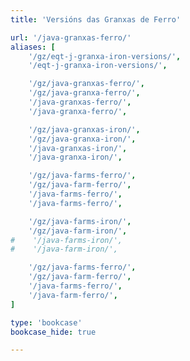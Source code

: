 ```yaml
---
title: 'Versións das Granxas de Ferro'

url: '/java-granxas-ferro/'
aliases: [
    '/gz/eqt-j-granxa-iron-versions/',
    '/eqt-j-granxa-iron-versions/',

    '/gz/java-granxas-ferro/',
    '/gz/java-granxa-ferro/',
    '/java-granxas-ferro/',
    '/java-granxa-ferro/',

    '/gz/java-granxas-iron/',
    '/gz/java-granxa-iron/',
    '/java-granxas-iron/',
    '/java-granxa-iron/',

    '/gz/java-farms-ferro/',
    '/gz/java-farm-ferro/',
    '/java-farms-ferro/',
    '/java-farms-ferro/',

    '/gz/java-farms-iron/',
    '/gz/java-farm-iron/',
#    '/java-farms-iron/',
#    '/java-farm-iron/',

    '/gz/java-farms-ferro/',
    '/gz/java-farm-ferro/',
    '/java-farms-ferro/',
    '/java-farm-ferro/',
]

type: 'bookcase'
bookcase_hide: true

---
```


